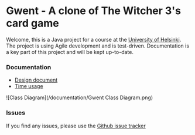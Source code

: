 # Gwent - A clone of The Witcher 3's card game #

Welcome, this is a Java project for a course at the [University of Helsinki][1].
The project is using Agile development and is test-driven. Documentation is a key
part of this project and will be kept up-to-date.

### Documentation ###
- [Design document][2]
- [Time usage][3]

![Class Diagram](/documentation/Gwent Class Diagram.png)

### Issues ###
If you find any issues, please use the [Github issue tracker][4]

<!-- Links -->
[1]: https://www.cs.helsinki.fi/home/
[2]: documentation/aiheenKuvausJaRakenne.md
[3]: documentation/tuntikirjanpito.md
[4]: https://github.com/doc97/Gwent/issues?state=open
